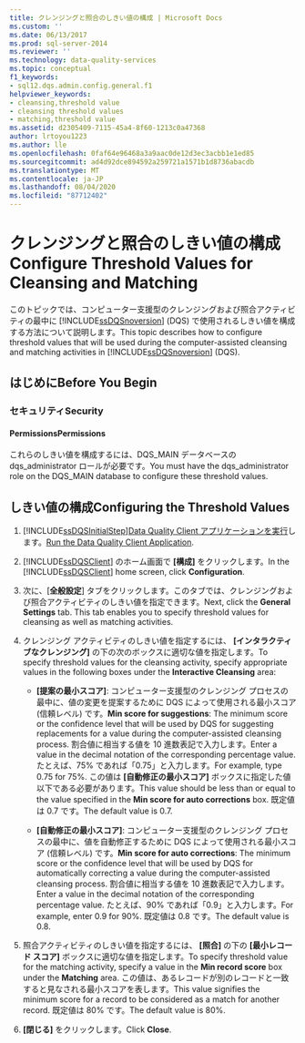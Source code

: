 ```yaml
---
title: クレンジングと照合のしきい値の構成 | Microsoft Docs
ms.custom: ''
ms.date: 06/13/2017
ms.prod: sql-server-2014
ms.reviewer: ''
ms.technology: data-quality-services
ms.topic: conceptual
f1_keywords:
- sql12.dqs.admin.config.general.f1
helpviewer_keywords:
- cleansing,threshold value
- cleansing threshold values
- matching,threshold value
ms.assetid: d2305409-7115-45a4-8f60-1213c0a47368
author: lrtoyou1223
ms.author: lle
ms.openlocfilehash: 0faf64e96468a3a9aac0de12d3ec3acbb1e1ed85
ms.sourcegitcommit: ad4d92dce894592a259721a1571b1d8736abacdb
ms.translationtype: MT
ms.contentlocale: ja-JP
ms.lasthandoff: 08/04/2020
ms.locfileid: "87712402"
---
```

# <a name="configure-threshold-values-for-cleansing-and-matching"></a><span data-ttu-id="59c41-102">クレンジングと照合のしきい値の構成</span><span class="sxs-lookup"><span data-stu-id="59c41-102">Configure Threshold Values for Cleansing and Matching</span></span>
  <span data-ttu-id="59c41-103">このトピックでは、コンピューター支援型のクレンジングおよび照合アクティビティの最中に [!INCLUDE[ssDQSnoversion](../includes/ssdqsnoversion-md.md)] (DQS) で使用されるしきい値を構成する方法について説明します。</span><span class="sxs-lookup"><span data-stu-id="59c41-103">This topic describes how to configure threshold values that will be used during the computer-assisted cleansing and matching activities in [!INCLUDE[ssDQSnoversion](../includes/ssdqsnoversion-md.md)] (DQS).</span></span>  
  
##  <a name="before-you-begin"></a><a name="BeforeYouBegin"></a> <span data-ttu-id="59c41-104">はじめに</span><span class="sxs-lookup"><span data-stu-id="59c41-104">Before You Begin</span></span>  
  
###  <a name="security"></a><a name="Security"></a> <span data-ttu-id="59c41-105">セキュリティ</span><span class="sxs-lookup"><span data-stu-id="59c41-105">Security</span></span>  
  
####  <a name="permissions"></a><a name="Permissions"></a> <span data-ttu-id="59c41-106">Permissions</span><span class="sxs-lookup"><span data-stu-id="59c41-106">Permissions</span></span>  
 <span data-ttu-id="59c41-107">これらのしきい値を構成するには、DQS_MAIN データベースの dqs_administrator ロールが必要です。</span><span class="sxs-lookup"><span data-stu-id="59c41-107">You must have the dqs_administrator role on the DQS_MAIN database to configure these threshold values.</span></span>  
  
##  <a name="configuring-the-threshold-values"></a><a name="Configure"></a><span data-ttu-id="59c41-108">しきい値の構成</span><span class="sxs-lookup"><span data-stu-id="59c41-108">Configuring the Threshold Values</span></span>  
  
1.  [!INCLUDE[ssDQSInitialStep](../includes/ssdqsinitialstep-md.md)]<span data-ttu-id="59c41-109">[Data Quality Client アプリケーションを実行](../../2014/data-quality-services/run-the-data-quality-client-application.md)します。</span><span class="sxs-lookup"><span data-stu-id="59c41-109">[Run the Data Quality Client Application](../../2014/data-quality-services/run-the-data-quality-client-application.md).</span></span>  
  
2.  <span data-ttu-id="59c41-110">[!INCLUDE[ssDQSClient](../includes/ssdqsclient-md.md)] のホーム画面で **[構成]** をクリックします。</span><span class="sxs-lookup"><span data-stu-id="59c41-110">In the [!INCLUDE[ssDQSClient](../includes/ssdqsclient-md.md)] home screen, click **Configuration**.</span></span>  
  
3.  <span data-ttu-id="59c41-111">次に、[**全般設定**] タブをクリックします。このタブでは、クレンジングおよび照合アクティビティのしきい値を指定できます。</span><span class="sxs-lookup"><span data-stu-id="59c41-111">Next, click the **General Settings** tab. This tab enables you to specify threshold values for cleansing as well as matching activities.</span></span>  
  
4.  <span data-ttu-id="59c41-112">クレンジング アクティビティのしきい値を指定するには、 **[インタラクティブなクレンジング]** の下の次のボックスに適切な値を指定します。</span><span class="sxs-lookup"><span data-stu-id="59c41-112">To specify threshold values for the cleansing activity, specify appropriate values in the following boxes under the **Interactive Cleansing** area:</span></span>  
  
    -   <span data-ttu-id="59c41-113">**[提案の最小スコア]**: コンピューター支援型のクレンジング プロセスの最中に、値の変更を提案するために DQS によって使用される最小スコア (信頼レベル) です。</span><span class="sxs-lookup"><span data-stu-id="59c41-113">**Min score for suggestions**: The minimum score or the confidence level that will be used by DQS for suggesting replacements for a value during the computer-assisted cleansing process.</span></span> <span data-ttu-id="59c41-114">割合値に相当する値を 10 進数表記で入力します。</span><span class="sxs-lookup"><span data-stu-id="59c41-114">Enter a value in the decimal notation of the corresponding percentage value.</span></span> <span data-ttu-id="59c41-115">たとえば、75% であれば「0.75」と入力します。</span><span class="sxs-lookup"><span data-stu-id="59c41-115">For example, type 0.75 for 75%.</span></span> <span data-ttu-id="59c41-116">この値は **[自動修正の最小スコア]** ボックスに指定した値以下である必要があります。</span><span class="sxs-lookup"><span data-stu-id="59c41-116">This value should be less than or equal to the value specified in the **Min score for auto corrections** box.</span></span> <span data-ttu-id="59c41-117">既定値は 0.7 です。</span><span class="sxs-lookup"><span data-stu-id="59c41-117">The default value is 0.7.</span></span>  
  
    -   <span data-ttu-id="59c41-118">**[自動修正の最小スコア]**: コンピューター支援型のクレンジング プロセスの最中に、値を自動修正するために DQS によって使用される最小スコア (信頼レベル) です。</span><span class="sxs-lookup"><span data-stu-id="59c41-118">**Min score for auto corrections**: The minimum score or the confidence level that will be used by DQS for automatically correcting a value during the computer-assisted cleansing process.</span></span> <span data-ttu-id="59c41-119">割合値に相当する値を 10 進数表記で入力します。</span><span class="sxs-lookup"><span data-stu-id="59c41-119">Enter a value in the decimal notation of the corresponding percentage value.</span></span> <span data-ttu-id="59c41-120">たとえば、90% であれば「0.9」と入力します。</span><span class="sxs-lookup"><span data-stu-id="59c41-120">For example, enter 0.9 for 90%.</span></span> <span data-ttu-id="59c41-121">既定値は 0.8 です。</span><span class="sxs-lookup"><span data-stu-id="59c41-121">The default value is 0.8.</span></span>  
  
5.  <span data-ttu-id="59c41-122">照合アクティビティのしきい値を指定するには、 **[照合]** の下の **[最小レコード スコア]** ボックスに適切な値を指定します。</span><span class="sxs-lookup"><span data-stu-id="59c41-122">To specify threshold value for the matching activity, specify a value in the **Min record score** box under the **Matching** area.</span></span> <span data-ttu-id="59c41-123">この値は、あるレコードが別のレコードと一致すると見なされる最小スコアを表します。</span><span class="sxs-lookup"><span data-stu-id="59c41-123">This value signifies the minimum score for a record to be considered as a match for another record.</span></span> <span data-ttu-id="59c41-124">既定値は 80% です。</span><span class="sxs-lookup"><span data-stu-id="59c41-124">The default value is 80%.</span></span>  
  
6.  <span data-ttu-id="59c41-125">**[閉じる]** をクリックします。</span><span class="sxs-lookup"><span data-stu-id="59c41-125">Click **Close**.</span></span>  
  
  

